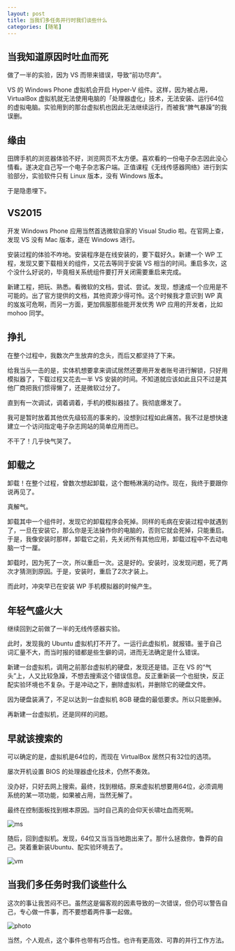 ```yaml
---
layout: post
title: 当我们多任务并行时我们谈些什么
categories: [随笔]
---
```


## 当我知道原因时吐血而死

做了一半的实验，因为 VS 而带来错误，导致“前功尽弃”。

VS 的 Windows Phone 虚拟机会开启 Hyper-V 组件。这样，因为被占用，VirtualBox 虚拟机就无法使用电脑的「处理器虚化」技术，无法安装、运行64位的虚拟电脑。实验用到的那台虚拟机也因此无法继续运行，而被我“脾气暴躁”的我误删。

## 缘由

田牌手机的浏览器体验不好，浏览网页不太方便。喜欢看的一份电子杂志因此没心情看。遂决定自己写一个电子杂志客户端。正值课程《无线传感器网络》进行到实验部分，实验软件只有 Linux 版本，没有 Windows 版本。

于是隐患埋下。

## VS2015

开发 Windows Phone 应用当然首选微软自家的 Visual Studio 啦。在官网上查，发现 VS 没有 Mac 版本，遂在 Windows 进行。

安装过程的体验不咋地。安装程序是在线安装的，要下载好久。新建一个 WP 工程，发现又要下载相关的组件，又花去等同于安装 VS 相当的时间。重启多次，这个没什么好说的，毕竟相关系统组件要打开关闭需要重启来完成。

新建工程，把玩、熟悉。看微软的文档，尝试、尝试。发现，想速成一个应用是不可能的。出了官方提供的文档，其他资源少得可怜。这个时候我才意识到 WP 真的岌岌可危啊，而另一方面，更加佩服那些能开发优秀 WP 应用的开发者，比如 mohoo 同学。

## 挣扎

在整个过程中，我数次产生放弃的念头，而后又都坚持了下来。

给我当头一击的是，实体机想要拿来调试居然还要用开发者账号进行解锁，只好用模拟器了，下载过程又花去一半 VS 安装的时间。不知道就应该如此且只不过是其他厂商把我们惯得懒了，还是微软过分了。

直到有一次调试，调着调着，手机的模拟器挂了。我彻底爆发了。

我可是暂时放着其他优先级较高的事来的，没想到过程如此痛苦。我不过是想快速建立一个访问指定电子杂志网站的简单应用而已。

不干了！几乎快气哭了。

## 卸载之

卸载！在整个过程，曾数次想起卸载，这个酣畅淋漓的动作。现在，我终于要跟你说再见了。

真解气。

卸载其中一个组件时，发现它的卸载程序会死掉。同样的毛病在安装过程中就遇到了，一旦在安装它，那么你是无法操作你的电脑的，否则它就会死掉，只能重启。于是，我像安装时那样，卸载它之前，先关闭所有其他应用，卸载过程中不去动电脑一寸一厘。

卸载时，因为死了一次，所以重启一次。这是好的。安装时，没发现问题，死了两次才猜测到原因。于是，安装时，重启了2次才装上。

而此时，冲突早已在安装 WP 手机模拟器的时候产生。

## 年轻气盛火大

继续回到之前做了一半的无线传感器实验。

此时，发现我的 Ubuntu 虚拟机打不开了。一运行此虚拟机，就报错。鉴于自己词汇量不大，而当时报的错都是些生僻的词，进而无法确定是什么错误。

新建一台虚拟机，调用之前那台虚拟机的硬盘，发现还是错。正在 VS 的“气头”上，人又比较急躁，不想去搜索这个错误信息。反正重新装一个也挺快，反正配实验环境也不复杂。于是冲动之下，删除虚拟机，并删除它的硬盘文件。

因为硬盘装满了，不足以达到一台虚拟机 8GB 硬盘的最低要求。所以只能删掉。

再新建一台虚拟机，还是同样的问题。

## 早就该搜索的

可以确定的是，虚拟机是64位的，而现在 VirtualBox 居然只有32位的选项。

屡次开机设置 BIOS 的处理器虚化技术，仍然不奏效。

没办好，只好去网上搜索。最终，找到根结。原来虚拟机想要用64位，必须调用系统的某一项功能，如果被占用，当然无解了。

最终在控制面板找到根本原因。当时自己真的会仰天长啸吐血而死啊。

![ms](/img/ms.png)

随后，回到虚拟机。发现，64位又当当当地跑出来了。那什么拯救你，鲁莽的自己。哭着重新装Ubuntu、配实验环境去了。

![vm](/img/vm.png)

## 当我们多任务时我们谈些什么

这次的事让我苦闷不已。虽然这是偏客观的因素导致的一次错误，但仍可以警告自己，专心做一件事，而不要想着两件事一起做。

![photo](/img/one-heart.png)

当然，个人观点，这个事件也带有巧合性。也许有更高效、可靠的并行工作方法。
